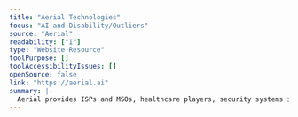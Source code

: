 ```yaml
---
title: "Aerial Technologies"
focus: "AI and Disability/Outliers"
source: "Aerial"
readability: ["I"]
type: "Website Resource"
toolPurpose: []
toolAccessibilityIssues: []
openSource: false
link: "https://aerial.ai"
summary: |-
  Aerial provides ISPs and MSOs, healthcare players, security systems integrators and smart object manufacturers with a unique cloud-based, low-cost solution that leverages existing wireless infrastructure and machine learning to give context, meaning and value to motion. 
---
```


